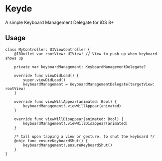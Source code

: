 # Keyde
A simple Keyboard Management Delegate for iOS 8+

Usage
-----

    class MyController: UIViewController {
	    @IBOutlet var rootView: UIView! // View to push up when keyboard shows up
	    
	    private var keyboardManagement: KeyboardManagementDelegate?

		override func viewDidLoad() {
			super.viewDidLoad()
			keyboardManagement = KeyboardManagementDelegate(targetView: rootView)
		}

		override func viewWillAppear(animated: Bool) {
			keyboardManagement!.viewWillAppear(animated)
		}

		override func viewWillDisappear(animated: Bool) {
			keyboardManagement!.viewWillDisappear(animated)
		}
	
		/* Call upon tapping a view or gesture, to shut the keyboard */
		@objc func ensureKeyboardShut() {
			keyboardManagement!.ensureKeyboardShut()
		}
	}




